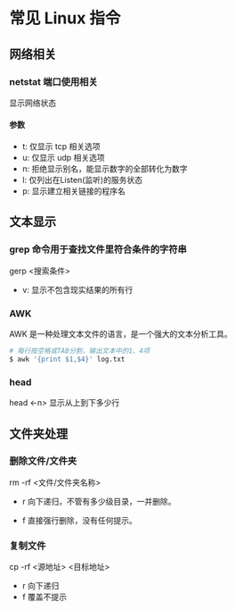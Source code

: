# 常见 Linux 指令

## 网络相关
### netstat 端口使用相关
显示网络状态
#### 参数 
- t: 仅显示 tcp 相关选项
- u: 仅显示 udp 相关选项
- n: 拒绝显示别名，能显示数字的全部转化为数字
- l: 仅列出在Listen(监听)的服务状态
- p: 显示建立相关链接的程序名

## 文本显示
### grep 命令用于查找文件里符合条件的字符串
gerp <搜索条件>
- v: 显示不包含现实结果的所有行

### AWK
AWK 是一种处理文本文件的语言，是一个强大的文本分析工具。
```bash
# 每行按空格或TAB分割，输出文本中的1、4项
$ awk '{print $1,$4}' log.txt
```
### head
head <-n> <number> 显示从上到下多少行

###

## 文件夹处理
### 删除文件/文件夹
rm -rf <文件/文件夹名称>

- r 向下递归，不管有多少级目录，一并删除。

- f 直接强行删除，没有任何提示。

### 复制文件
cp -rf <源地址> <目标地址>
- r 向下递归
- f 覆盖不提示
